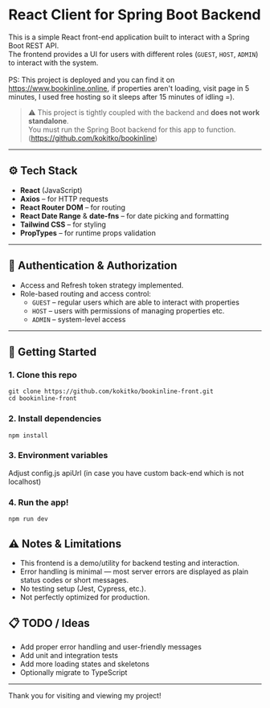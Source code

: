 # React Client for Spring Boot Backend

This is a simple React front-end application built to interact with a Spring Boot REST API.  
The frontend provides a UI for users with different roles (`GUEST`, `HOST`, `ADMIN`) to interact with the system. <br /><br />
PS: This project is deployed and you can find it on https://www.bookinline.online, if properties aren't loading, visit page in 5 minutes, I used free hosting so it sleeps after 15 minutes of idling =).

> ⚠️ This project is tightly coupled with the backend and **does not work standalone**.  
You must run the Spring Boot backend for this app to function.
(https://github.com/kokitko/bookinline)

---

## ⚙️ Tech Stack

- **React** (JavaScript)
- **Axios** – for HTTP requests
- **React Router DOM** – for routing
- **React Date Range** & **date-fns** – for date picking and formatting
- **Tailwind CSS** – for styling
- **PropTypes** – for runtime props validation

---

## 🔐 Authentication & Authorization

- Access and Refresh token strategy implemented.
- Role-based routing and access control:
  - `GUEST` – regular users which are able to interact with properties
  - `HOST` – users with permissions of managing properties etc.
  - `ADMIN` – system-level access

---

## 🚀 Getting Started

### 1. Clone this repo

```
git clone https://github.com/kokitko/bookinline-front.git
cd bookinline-front
```

### 2. Install dependencies

```
npm install
```

### 3. Environment variables

Adjust config.js apiUrl (in case you have custom back-end which is not localhost)

### 4. Run the app!

```
npm run dev
```

## ⚠️ Notes & Limitations

 - This frontend is a demo/utility for backend testing and interaction.
 - Error handling is minimal — most server errors are displayed as plain status codes or short messages.
 - No testing setup (Jest, Cypress, etc.).
 - Not perfectly optimized for production.

## 📋 TODO / Ideas

 - Add proper error handling and user-friendly messages
 - Add unit and integration tests
 - Add more loading states and skeletons
 - Optionally migrate to TypeScript

---

Thank you for visiting and viewing my project!

